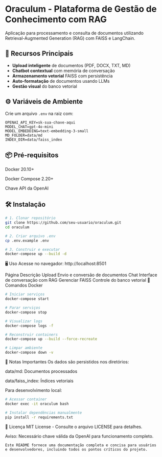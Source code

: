 # Oraculum - Plataforma de Gestão de Conhecimento com RAG

Aplicação para processamento e consulta de documentos utilizando Retrieval-Augmented Generation (RAG) com FAISS e
LangChain.

## 🚀 Recursos Principais

- **Upload inteligente** de documentos (PDF, DOCX, TXT, MD)
- **Chatbot contextual** com memória de conversação
- **Armazenamento vetorial** FAISS com persistência
- **Auto-formatação** de documentos usando LLMs
- **Gestão visual** do banco vetorial

## ⚙️ Variáveis de Ambiente

Crie um arquivo `.env` na raiz com:

```env
OPENAI_API_KEY=sk-sua-chave-aqui
MODEL_CHAT=gpt-4o-mini
MODEL_EMBEDDING=text-embedding-3-small
MD_FOLDER=data/md
INDEX_DIR=data/faiss_index
```

## 📦 Pré-requisitos

Docker 20.10+

Docker Compose 2.20+

Chave API da OpenAI

## 🛠️ Instalação

```bash
# 1. Clonar repositório
git clone https://github.com/seu-usuario/oraculum.git
cd oraculum

# 2. Criar arquivo .env
cp .env.example .env

# 3. Construir e executar
docker-compose up --build -d
```

🖥️ Uso
Acesse no navegador: http://localhost:8501

Página Descrição
Upload Envio e conversão de documentos
Chat Interface de conversação com RAG
Gerenciar FAISS Controle do banco vetorial
🐳 Comandos Docker

```bash
# Iniciar serviços
docker-compose start

# Parar serviços
docker-compose stop

# Visualizar logs
docker-compose logs -f

# Reconstruir containers
docker-compose up --build --force-recreate

# Limpar ambiente
docker-compose down -v
```

📌 Notas Importantes
Os dados são persistidos nos diretórios:

data/md: Documentos processados

data/faiss_index: Índices vetoriais

Para desenvolvimento local:

```bash
# Acessar container
docker exec -it oraculum bash

# Instalar dependências manualmente
pip install -r requirements.txt
```

📄 Licença
MIT License - Consulte o arquivo LICENSE para detalhes.

Aviso: Necessário chave válida da OpenAI para funcionamento completo.

```
Este README fornece uma documentação completa e concisa para usuários e desenvolvedores, incluindo todos os pontos críticos do projeto.
```